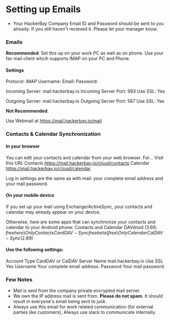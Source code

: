 # Setting up Emails

- Your HackerBay Company Email ID and Password should be sent to you already. If you still haven't recieved it. Please let your manager know. 


### Emails

**Recommended**: Set this up on your work PC as well as on phone. Use your fav mail client whcih supports IMAP on your PC and Phone. 

#### Settings

Protocol: IMAP
Username: <your email address> 
Email: <your email address> 
Password: <your password> 

Incoming Server: mail.hackerbay.io
Incoming Server Port: 993
Use SSL: Yes

Outgoing Server: mail.hackerbay.io
Outgoing Server Port: 587
Use SSL: Yes

**Not Recommended**:

Use Webmail at https://mail.hackerbay.io/mail

### Contacts & Calendar Synchronization


#### In your browser

You can edit your contacts and calendar from your web browser.
For... 	Visit this URL
Contacts 	https://mail.hackerbay.io/cloud/contacts
Calendar 	https://mail.hackerbay.io/cloud/calendar

Log in settings are the same as with mail: your complete email address and your mail password.


#### On your mobile device

If you set up your mail using Exchange/ActiveSync, your contacts and calendar may already appear on your device.

Otherwise, here are some apps that can synchronize your contacts and calendar to your Android phone: 
Contacts and Calendar 	DAVdroid ($3.69; free here)
Only Contacts 	CardDAV-Sync free beta (free)
Only Calendar 	CalDAV-Sync ($2.89)

#### Use the following settings:
Account Type 	CardDAV or CalDAV
Server Name 	mail.hackerbay.io
Use SSL 	Yes
Username 	Your complete email address.
Password 	Your mail password.

### Few Notes

- Mail is sent from the company private encrypted mail server. 
- We own the IP address mail is sent from. **Please do not spam.** It should result in everyone's email being sent to junk.
- Always use this email for work related communication (for external parties like customers), Always use slack to communicate internally. 

